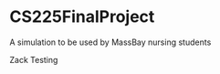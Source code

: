 CS225FinalProject
=================

A simulation to be used by MassBay nursing students

 
 Zack Testing